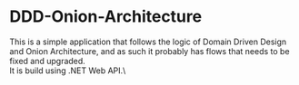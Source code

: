 # DDD-Onion-Architecture

This is a simple application that follows the logic of Domain Driven Design and Onion Architecture, and as such it probably has flows that needs to be fixed and upgraded.\
It is build using .NET Web API.\
